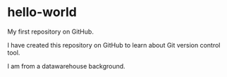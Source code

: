 # hello-world
My first repository on GitHub.

I have created this repository on GitHub to learn about Git version control tool.

I am from a datawarehouse background.
